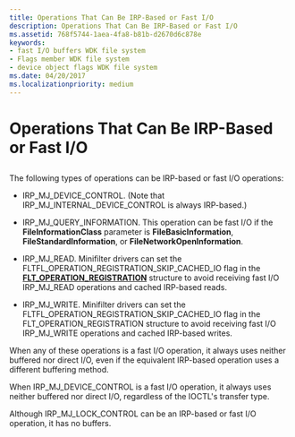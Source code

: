 ```yaml
---
title: Operations That Can Be IRP-Based or Fast I/O
description: Operations That Can Be IRP-Based or Fast I/O
ms.assetid: 768f5744-1aea-4fa8-b81b-d2670d6c878e
keywords:
- fast I/O buffers WDK file system
- Flags member WDK file system
- device object flags WDK file system
ms.date: 04/20/2017
ms.localizationpriority: medium
---
```


# Operations That Can Be IRP-Based or Fast I/O


## <span id="ddk_operations_that_can_be_irp_based_or_fast_io_if"></span><span id="DDK_OPERATIONS_THAT_CAN_BE_IRP_BASED_OR_FAST_IO_IF"></span>


The following types of operations can be IRP-based or fast I/O operations:

-   IRP\_MJ\_DEVICE\_CONTROL. (Note that IRP\_MJ\_INTERNAL\_DEVICE\_CONTROL is always IRP-based.)

-   IRP\_MJ\_QUERY\_INFORMATION. This operation can be fast I/O if the **FileInformationClass** parameter is **FileBasicInformation**, **FileStandardInformation**, or **FileNetworkOpenInformation**.

-   IRP\_MJ\_READ. Minifilter drivers can set the FLTFL\_OPERATION\_REGISTRATION\_SKIP\_CACHED\_IO flag in the [**FLT\_OPERATION\_REGISTRATION**](https://msdn.microsoft.com/library/windows/hardware/ff544668) structure to avoid receiving fast I/O IRP\_MJ\_READ operations and cached IRP-based reads.

-   IRP\_MJ\_WRITE. Minifilter drivers can set the FLTFL\_OPERATION\_REGISTRATION\_SKIP\_CACHED\_IO flag in the FLT\_OPERATION\_REGISTRATION structure to avoid receiving fast I/O IRP\_MJ\_WRITE operations and cached IRP-based writes.

When any of these operations is a fast I/O operation, it always uses neither buffered nor direct I/O, even if the equivalent IRP-based operation uses a different buffering method.

When IRP\_MJ\_DEVICE\_CONTROL is a fast I/O operation, it always uses neither buffered nor direct I/O, regardless of the IOCTL's transfer type.

Although IRP\_MJ\_LOCK\_CONTROL can be an IRP-based or fast I/O operation, it has no buffers.

 

 




